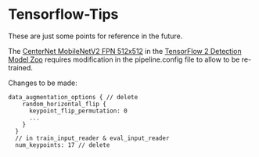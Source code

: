 # Tensorflow-Tips

These are just some points for reference in the future.

The [CenterNet MobileNetV2 FPN 512x512](http://download.tensorflow.org/models/object_detection/tf2/20210210/centernet_mobilenetv2fpn_512x512_coco17_od.tar.gz) in the [TensorFlow 2 Detection Model Zoo](https://github.com/tensorflow/models/blob/master/research/object_detection/g3doc/tf2_detection_zoo.md) requires modification in the pipeline.config file to allow to be re-trained.

Changes to be made:
```
data_augmentation_options { // delete
    random_horizontal_flip {
      keypoint_flip_permutation: 0
      ...
    }
  }
  // in train_input_reader & eval_input_reader
  num_keypoints: 17 // delete
```
